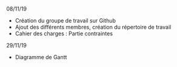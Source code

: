 08/11/19
-	Création du groupe de travail sur Github
-	Ajout des différents membres, création du répertoire de travail
-	Cahier des charges : Partie contraintes

29/11/19
- Diagramme de Gantt
